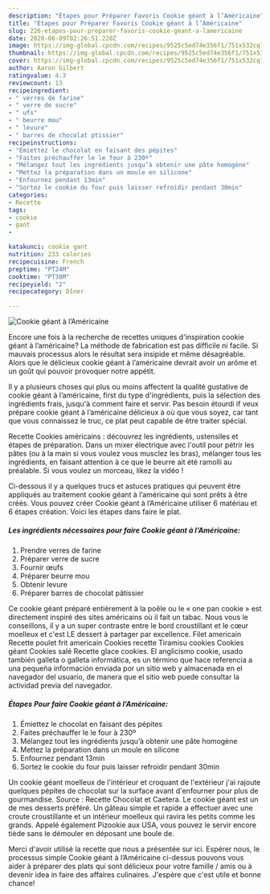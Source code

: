 ```yaml
---
description: "Étapes pour Préparer Favoris Cookie géant à l’Américaine"
title: "Étapes pour Préparer Favoris Cookie géant à l’Américaine"
slug: 226-etapes-pour-preparer-favoris-cookie-geant-a-lamericaine
date: 2020-06-09T02:26:51.220Z
image: https://img-global.cpcdn.com/recipes/9525c5ed74e356f1/751x532cq70/cookie-geant-a-lamericaine-photo-principale-de-la-recette.jpg
thumbnail: https://img-global.cpcdn.com/recipes/9525c5ed74e356f1/751x532cq70/cookie-geant-a-lamericaine-photo-principale-de-la-recette.jpg
cover: https://img-global.cpcdn.com/recipes/9525c5ed74e356f1/751x532cq70/cookie-geant-a-lamericaine-photo-principale-de-la-recette.jpg
author: Aaron Gilbert
ratingvalue: 4.3
reviewcount: 13
recipeingredient:
- " verres de farine"
- " verre de sucre"
- " ufs"
- " beurre mou"
- " levure"
- " barres de chocolat ptissier"
recipeinstructions:
- "Émiettez le chocolat en faisant des pépites"
- "Faites préchauffer le le four à 230º"
- "Mélangez tout les ingrédients jusqu’à obtenir une pâte homogène"
- "Mettez la préparation dans un moule en silicone"
- "Enfournez pendant 13min"
- "Sortez le cookie du four puis laisser refroidir pendant 30min"
categories:
- Recette
tags:
- cookie
- gant
- 

katakunci: cookie gant  
nutrition: 233 calories
recipecuisine: French
preptime: "PT24M"
cooktime: "PT38M"
recipeyield: "2"
recipecategory: Dîner

---
```



![Cookie géant à l’Américaine](https://img-global.cpcdn.com/recipes/9525c5ed74e356f1/751x532cq70/cookie-geant-a-lamericaine-photo-principale-de-la-recette.jpg)

Encore une fois à la recherche de recettes uniques d'inspiration cookie géant à l’américaine? La méthode de fabrication est pas difficile ni facile. Si mauvais processus alors le résultat sera insipide et même désagréable. Alors que le délicieux cookie géant à l’américaine devrait avoir un arôme et un goût qui pouvoir provoquer notre appétit.

Il y a plusieurs choses qui plus ou moins affectent la qualité gustative de cookie géant à l’américaine, first du type d'ingrédients, puis la sélection des ingrédients frais, jusqu'à comment faire et servir. Pas besoin étourdi if veux prépare cookie géant à l’américaine délicieux à où que vous soyez, car tant que vous connaissez le truc, ce plat peut capable de être traiter spécial.

Recette Cookies américains : découvrez les ingrédients, ustensiles et étapes de préparation. Dans un mixer électrique avec l&#39;outil pour pétrir les pâtes (ou à la main si vous voulez vous musclez les bras), mélanger tous les ingrédients, en faisant attention à ce que le beurre ait été ramolli au préalable. Si vous voulez un morceau, likez la vidéo !


Ci-dessous il y a quelques trucs et astuces pratiques qui peuvent être appliqués au traitement cookie géant à l’américaine qui sont prêts à être créés. Vous pouvez créer Cookie géant à l’Américaine utiliser 6 matériau et 6 étapes création. Voici les étapes dans faire le plat.

<!--inarticleads1-->

##### Les ingrédients nécessaires pour faire Cookie géant à l’Américaine:

1. Prendre  verres de farine
1. Préparer  verre de sucre
1. Fournir  œufs
1. Préparer  beurre mou
1. Obtenir  levure
1. Préparer  barres de chocolat pâtissier


Ce cookie géant préparé entièrement à la poêle ou le « one pan cookie » est directement inspiré des sites américains où il fait un tabac. Nous vous le conseillons, il y a un super contraste entre le bord croustillant et le cœur moelleux et c&#39;est LE dessert à partager par excellence. Filet americain Recette poulet frit americain Cookies recette Tiramisu cookies Cookies géant Cookies salé Recette glace cookies. El anglicismo cookie, usado también galleta o galleta informática, es un término que hace referencia a una pequeña información enviada por un sitio web y almacenada en el navegador del usuario, de manera que el sitio web puede consultar la actividad previa del navegador. 

<!--inarticleads2-->

##### Étapes Pour faire Cookie géant à l’Américaine:

1. Émiettez le chocolat en faisant des pépites
1. Faites préchauffer le le four à 230º
1. Mélangez tout les ingrédients jusqu’à obtenir une pâte homogène
1. Mettez la préparation dans un moule en silicone
1. Enfournez pendant 13min
1. Sortez le cookie du four puis laisser refroidir pendant 30min


Un cookie géant moelleux de l&#39;intérieur et croquant de l&#39;extérieur j&#39;ai rajoute quelques pépites de chocolat sur la surface avant d&#39;enfourner pour plus de gourmandise. Source : Recette Chocolat et Caetera. Le cookie géant est un de mes desserts préféré. Un gâteau simple et rapide a effectuer avec une croute croustillante et un intérieur moelleux qui ravira les petits comme les grands. Appelé également Pizookie aux USA, vous pouvez le servir encore tiède sans le démouler en déposant une boule de. 


Merci d'avoir utilisé la recette que nous a présentée sur ici. Espérer nous, le processus simple Cookie géant à l’Américaine ci-dessus pouvons vous aider à préparer des plats qui sont délicieux pour votre famille / amis ou à devenir idea in faire des affaires culinaires. J'espère que c'est utile et bonne chance!
